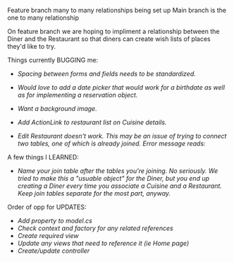 Feature branch many to many relationships being set up 
Main branch is the one to many relationship

On feature branch we are hoping to impliment a relationship between the Diner and the Restaurant so that diners can create wish lists of places they'd like to try.

Things currently BUGGING me:
* _Spacing between forms and fields needs to be standardized._
* _Would love to add a date picker that would work for a birthdate as well as for implementing a reservation object._
* _Want a background image._
* _Add ActionLink to restaurant list on Cuisine details._

* _Edit Restaurant doesn't work. This may be an issue of trying to connect two tables, one of which is already joined. Error message reads:_

<!-- MySqlException: Cannot add or update a child row: a foreign key constraint fails (`best_restaurants`.`restaurants`, CONSTRAINT `FK_Restaurants_Diners_DinerId` FOREIGN KEY (`DinerId`) REFERENCES `diners` (`DinerId`) ON DELETE CASCADE) -->

A few things I LEARNED:
* _Name your join table after the tables you're joining. No seriously. We tried to make this a "usuable object" for the Diner, but you end up creating a Diner every time you associate a Cuisine and a Restaurant. Keep join tables separate for the most part, anyway._

Order of opp for UPDATES:
* _Add property to model.cs_
* _Check context and factory for any related references_
* _Create required view_
* _Update any views that need to reference it (ie Home page)_
* _Create/update controller_